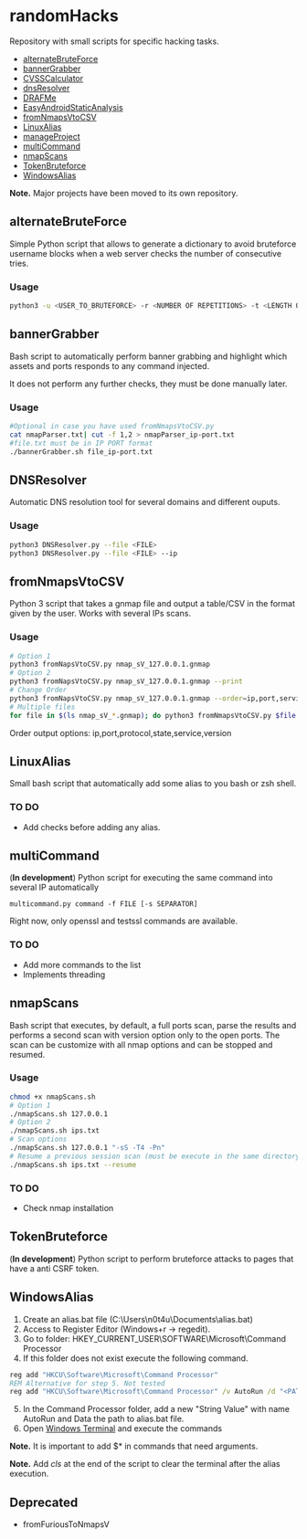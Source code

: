 # randomHacks

Repository with small scripts for specific hacking tasks.

- [alternateBruteForce](#alternatebruteforce)
- [bannerGrabber](#bannerGrabber)
- [CVSSCalculator](#https://github.com/n0t4u/CVSSCalculator)
- [dnsResolver](#DNSResolver)
- [DRAFMe](#https://github.com/n0t4u/DRAFMe)
- [EasyAndroidStaticAnalysis](https://github.com/n0t4u/easyAndroidStaticAnalysis)
- [fromNmapsVtoCSV](#fromnmapsvtocsv)
- [LinuxAlias](#LinuxAlias)
- [manageProject](https://github.com/n0t4u/manageProject)
- [multiCommand](#multiCommand)
- [nmapScans](#nmapscans)
- [TokenBruteforce](#tokenBruteforce)
- [WindowsAlias](#WindowsAlias)

**Note.** Major projects have been moved to its own repository.

## alternateBruteForce
Simple Python script that allows to generate a dictionary to avoid bruteforce username blocks when a web server checks the number of consecutive tries.

### Usage
``` bash
python3 -u <USER_TO_BRUTEFORCE> -r <NUMBER OF REPETITIONS> -t <LENGTH OF DICTIONARY> [-o <OUTPUT>]
```

## bannerGrabber
Bash script to automatically perform banner grabbing and highlight which assets and ports responds to any command injected.

It does not perform any further checks, they must be done manually later.

### Usage
``` bash
#Optional in case you have used fromNmapsVtoCSV.py
cat nmapParser.txt| cut -f 1,2 > nmapParser_ip-port.txt
#file.txt must be in IP PORT format
./bannerGrabber.sh file_ip-port.txt
```

## DNSResolver
Automatic DNS resolution tool for several domains and different ouputs.

### Usage
``` bash
python3 DNSResolver.py --file <FILE>
python3 DNSResolver.py --file <FILE> --ip
```

## fromNmapsVtoCSV
Python 3 script that takes a gnmap file and output a table/CSV in the format given by the user. Works with several IPs scans.

### Usage
``` bash
# Option 1
python3 fromNapsVtoCSV.py nmap_sV_127.0.0.1.gnmap
# Option 2
python3 fromNapsVtoCSV.py nmap_sV_127.0.0.1.gnmap --print
# Change Order
python3 fromNapsVtoCSV.py nmap_sV_127.0.0.1.gnmap --order=ip,port,service,version
# Multiple files
for file in $(ls nmap_sV_*.gnmap); do python3 fromNmapsVtoCSV.py $file --print; done > nmapParser.txt
```
Order output options: ip,port,protocol,state,service,version

## LinuxAlias
Small bash script that automatically add some alias to you bash or zsh shell.

### TO DO
- Add checks before adding any alias.

## multiCommand
(**In development**) Python script for executing the same command into several IP automatically

``` shell
multicommand.py command -f FILE [-s SEPARATOR]
```
Right now, only openssl and testssl commands are available.

### TO DO
- Add more commands to the list
- Implements threading

## nmapScans
Bash script that executes, by default, a full ports scan, parse the results and performs a second scan with version option only to the open ports. The scan can be customize with all nmap options and can be stopped and resumed. 

### Usage
``` bash
chmod +x nmapScans.sh
# Option 1
./nmapScans.sh 127.0.0.1
# Option 2
./nmapScans.sh ips.txt
# Scan options
./nmapScans.sh 127.0.0.1 "-sS -T4 -Pn"
# Resume a previous session scan (must be execute in the same directory)
./nmapScans.sh ips.txt --resume
```
### TO DO
- Check nmap installation

## TokenBruteforce
(**In development**) Python script to perform bruteforce attacks to pages that have a anti CSRF token.

## WindowsAlias
1. Create an alias.bat file (C:\Users\n0t4u\Documents\alias.bat)
2. Access to Register Editor (Windows+r -> regedit).
3. Go to folder:
HKEY_CURRENT_USER\SOFTWARE\Microsoft\Command Processor
4. If this folder does not exist execute the following command.
``` cmd
reg add "HKCU\Software\Microsoft\Command Processor"
REM Alternative for step 5. Not tested
reg add "HKCU\Software\Microsoft\Command Processor" /v AutoRun /d "<PATH_TO_FILE>"
```
5. In the Command Processor folder, add a new "String Value" with name AutoRun and Data the path to alias.bat file.
6. Open [Windows Terminal](https://apps.microsoft.com/store/detail/9N0DX20HK701) and execute the commands

**Note.** It is important to add $* in commands that need arguments.

**Note.** Add *cls* at the end of the script to clear the terminal after the alias execution.

## Deprecated
* fromFuriousToNmapsV